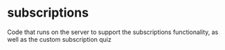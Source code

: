 # subscriptions
Code that runs on the server to support the subscriptions functionality, as well as the custom subscription quiz

